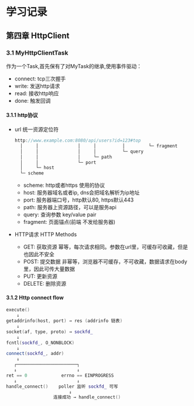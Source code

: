 # 学习记录

## 第四章 HttpClient

### 3.1 MyHttpClientTask

作为一个Task,首先保有了对MyTask的继承,使用事件驱动：  

+ connect: tcp三次握手
+ write: 发送http请求
+ read: 接收http响应
+ done: 触发回调

#### 3.1.1 http协议

+ url 统一资源定位符
  
  ```cpp
  http://www.example.com:8080/api/users?id=123#top    
    │     │               │     │          │         └─ fragment
    │     │               │     │          └─ query
    │     │               │     └─ path
    │     │               └─ port
    │     └─ host
    └─ scheme
  ```

  + scheme: http或者https 使用的协议
  + host: 服务器域名或者ip, dns会把域名解析为ip地址
  + port: 服务器端口号，http默认80, https默认443
  + path: 服务器上资源路径，可以是服务api
  + query: 查询参数 key/value pair
  + fragment: 页面锚点(前端 不发给服务器)

+ HTTP请求 HTTP Methods
  + GET: 获取资源
    幂等，每次请求相同。参数在url里，可缓存可收藏，但是也因此不安全
  + POST: 提交数据
    非幂等，浏览器不可缓存，不可收藏，数据请求在body里，因此可传大量数据
  + PUT: 更新资源
  + DELETE: 删除资源

#### 3.1.2 Http connect flow

```cpp
execute()
    ↓
getaddrinfo(host, port) → res (addrinfo 链表)
    ↓
socket(af, type, proto) → sockfd_
    ↓
fcntl(sockfd_, O_NONBLOCK)
    ↓
connect(sockfd_, addr) 
    ↓
   ┌───────────────────────┐
   ↓                       ↓
ret == 0             errno == EINPROGRESS
   ↓                       ↓
handle_connect()    poller 监听 sockfd_ 可写
                        ↓
                  连接成功 → handle_connect()
```
  